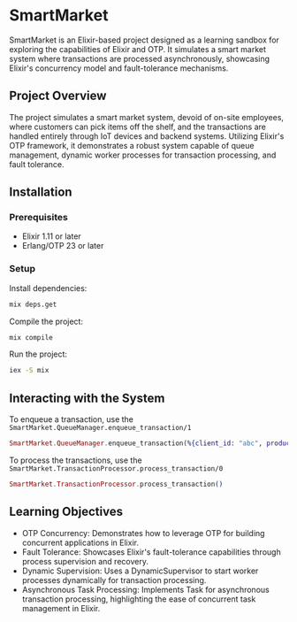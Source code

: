 # SmartMarket

SmartMarket is an Elixir-based project designed as a learning sandbox for exploring the capabilities of Elixir and OTP. It simulates a smart market system where transactions are processed asynchronously, showcasing Elixir's concurrency model and fault-tolerance mechanisms.

## Project Overview

The project simulates a smart market system, devoid of on-site employees, where customers can pick items off the shelf, and the transactions are handled entirely through IoT devices and backend systems. Utilizing Elixir's OTP framework, it demonstrates a robust system capable of queue management, dynamic worker processes for transaction processing, and fault tolerance.

## Installation

### Prerequisites

- Elixir 1.11 or later
- Erlang/OTP 23 or later

### Setup

Install dependencies:

```bash
mix deps.get
```

Compile the project:

```bash
mix compile
```

Run the project:

```bash
iex -S mix
```

## Interacting with the System

To enqueue a transaction, use the `SmartMarket.QueueManager.enqueue_transaction/1`

```elixir
SmartMarket.QueueManager.enqueue_transaction(%{client_id: "abc", product_id: "123"})
```

To process the transactions, use the `SmartMarket.TransactionProcessor.process_transaction/0`

```elixir
SmartMarket.TransactionProcessor.process_transaction()
```

## Learning Objectives

- OTP Concurrency: Demonstrates how to leverage OTP for building concurrent applications in Elixir.
- Fault Tolerance: Showcases Elixir's fault-tolerance capabilities through process supervision and recovery.
- Dynamic Supervision: Uses a DynamicSupervisor to start worker processes dynamically for transaction processing.
- Asynchronous Task Processing: Implements Task for asynchronous transaction processing, highlighting the ease of concurrent task management in Elixir.
